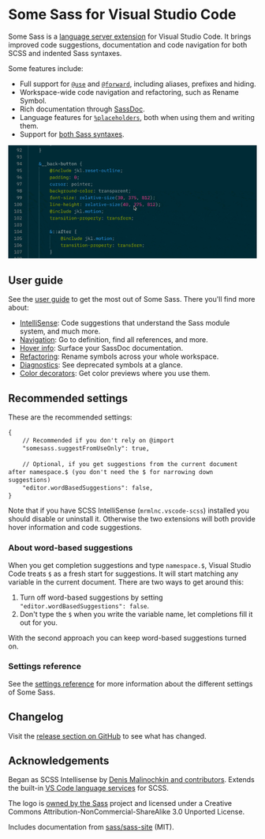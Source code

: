 # Some Sass for Visual Studio Code

Some Sass is a [language server extension](https://code.visualstudio.com/api/language-extensions/language-server-extension-guide) for Visual Studio Code.
It brings improved code suggestions, documentation and code navigation for both SCSS and indented Sass syntaxes.

Some features include:

- Full support for [`@use`](https://sass-lang.com/documentation/at-rules/use/) and [`@forward`](https://sass-lang.com/documentation/at-rules/forward/), including aliases, prefixes and hiding.
- Workspace-wide code navigation and refactoring, such as Rename Symbol.
- Rich documentation through [SassDoc](http://sassdoc.com).
- Language features for [`%placeholders`](https://sass-lang.com/documentation/style-rules/placeholder-selectors/), both when using them and writing them.
- Support for [both Sass syntaxes](https://sass-lang.com/documentation/syntax/).

![](/docs/src/images/highlight-reel.gif)

## User guide

See the [user guide](https://wkillerud.github.io/some-sass/) to get the most out of Some Sass. There you'll find more about:

- [IntelliSense](https://wkillerud.github.io/some-sass/user-guide/completions.html): Code suggestions that understand the Sass module system, and much more.
- [Navigation](https://wkillerud.github.io/some-sass/user-guide/navigation.html): Go to definition, find all references, and more.
- [Hover info](https://wkillerud.github.io/some-sass/user-guide/hover.html): Surface your SassDoc documentation.
- [Refactoring](https://wkillerud.github.io/some-sass/user-guide/refactoring.html): Rename symbols across your whole workspace.
- [Diagnostics](https://wkillerud.github.io/some-sass/user-guide/diagnostics.html): See deprecated symbols at a glance.
- [Color decorators](https://wkillerud.github.io/some-sass/user-guide/color.html): Get color previews where you use them.

## Recommended settings

These are the recommended settings:

```jsonc
{
	// Recommended if you don't rely on @import
	"somesass.suggestFromUseOnly": true,

	// Optional, if you get suggestions from the current document after namespace.$ (you don't need the $ for narrowing down suggestions)
	"editor.wordBasedSuggestions": false,
}
```

Note that if you have SCSS IntelliSense (`mrmlnc.vscode-scss`) installed you should disable or uninstall it. Otherwise the two extensions will both provide hover information and code suggestions.

### About word-based suggestions

When you get completion suggestions and type `namespace.$`, Visual Studio Code treats `$` as a fresh start for suggestions. It will start matching any variable in the current document. There are two ways to get around this:

1. Turn off word-based suggestions by setting `"editor.wordBasedSuggestions": false`.
2. Don't type the `$` when you write the variable name, let completions fill it out for you.

With the second approach you can keep word-based suggestions turned on.

### Settings reference

See the [settings reference](https://wkillerud.github.io/some-sass/user-guide/settings.html#settings-reference) for more information about the different settings of Some Sass.

## Changelog

Visit the [release section on GitHub](https://github.com/wkillerud/some-sass/releases) to see what has changed.

## Acknowledgements

Began as SCSS Intellisense by [Denis Malinochkin and contributors](https://github.com/mrmlnc/vscode-scss). Extends the built-in [VS Code language services](https://github.com/microsoft/vscode-css-languageservice) for SCSS.

The logo is [owned by the Sass](https://sass-lang.com/styleguide/brand) project and licensed under a Creative Commons Attribution-NonCommercial-ShareAlike 3.0 Unported License.

Includes documentation from [sass/sass-site](https://github.com/sass/sass-site) (MIT).
